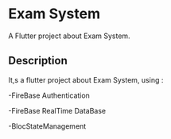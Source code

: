 # Exam System

A Flutter project about Exam System.

## Description

It,s a flutter project about Exam System, using :

-FireBase Authentication

-FireBase RealTime DataBase

-BlocStateManagement